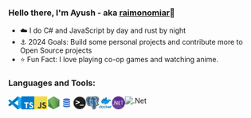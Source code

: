### Hello there, I'm Ayush - aka [raimonomiar][website]👋
- ☁️  I do C# and JavaScript by day and rust by night
- ⚓️ 2024 Goals: Build some personal projects and contribute more to Open Source projects
- ⭐️ Fun Fact: I love playing co-op games and watching anime.

### Languages and Tools:

[<img align="left" alt="Visual Studio Code" width="26px" src="https://raw.githubusercontent.com/github/explore/80688e429a7d4ef2fca1e82350fe8e3517d3494d/topics/visual-studio-code/visual-studio-code.png" />][vscode]
[<img align="left" alt="TypeScript" width="26px" src="https://raw.githubusercontent.com/github/explore/80688e429a7d4ef2fca1e82350fe8e3517d3494d/topics/typescript/typescript.png" />][typescript]
[<img align="left" alt="JavaScript" width="26px" src="https://raw.githubusercontent.com/github/explore/80688e429a7d4ef2fca1e82350fe8e3517d3494d/topics/javascript/javascript.png" />][javascript]
[<img align="left" alt="Node.js" width="26px" src="https://raw.githubusercontent.com/github/explore/80688e429a7d4ef2fca1e82350fe8e3517d3494d/topics/nodejs/nodejs.png" />][node]
[<img align="left" alt="SQL" width="26px" src="https://raw.githubusercontent.com/github/explore/80688e429a7d4ef2fca1e82350fe8e3517d3494d/topics/sql/sql.png" />][mssql]
[<img align="left" alt="Terminal" width="26px" src="https://raw.githubusercontent.com/github/explore/80688e429a7d4ef2fca1e82350fe8e3517d3494d/topics/terminal/terminal.png" />][terminal]
[<img align="left" alt="Postgresql" width="26px" src="https://raw.githubusercontent.com/github/explore/80688e429a7d4ef2fca1e82350fe8e3517d3494d/topics/postgresql/postgresql.png" />][postgresql]
[<img align="left" alt="Docker" width="26px" src="https://raw.githubusercontent.com/github/explore/80688e429a7d4ef2fca1e82350fe8e3517d3494d/topics/docker/docker.png" />][docker]
[<img align="left" alt=".Net" width="26px" src="https://raw.githubusercontent.com/github/explore/80688e429a7d4ef2fca1e82350fe8e3517d3494d/topics/dotnet/dotnet.png" />][dotnet]
[<img align="left" alt=".Net" width="92px" src="https://www.jenkins.io/sites/default/files/jenkins_logo.png" />][jenkins]

<br />
<br />

[website]: https://ayushkarki.com.np
[twitter]: https://twitter.com/raimonomiar
[vscode]: https://github.com/microsoft/vscode
[typescript]: https://github.com/microsoft/TypeScript
[javascript]: https://github.com/topics/javascript
[node]: https://github.com/nodejs/node
[mssql]: https://www.microsoft.com/en-us/sql-server/sql-server-2019
[terminal]: https://github.com/torvalds/linux
[postgresql]: https://github.com/postgres/postgres
[docker]: https://github.com/docker
[dotnet]: https://github.com/dotnet
[jenkins]: https://github.com/jenkinsci/jenkins
[github]: https://github.com/ayushkarki
